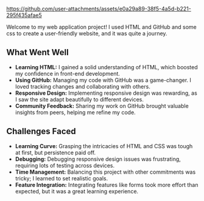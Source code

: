 

https://github.com/user-attachments/assets/e0a29a89-38f5-4a5d-b221-295f435afae5

Welcome to my web application project! I used HTML and GitHub and some css to create a user-friendly website, and it was quite a journey.

## What Went Well

- **Learning HTML:** I gained a solid understanding of HTML, which boosted my confidence in front-end development.
- **Using GitHub:** Managing my code with GitHub was a game-changer. I loved tracking changes and collaborating with others.
- **Responsive Design:** Implementing responsive design was rewarding, as I saw the site adapt beautifully to different devices.
- **Community Feedback:** Sharing my work on GitHub brought valuable insights from peers, helping me refine my code.

## Challenges Faced

- **Learning Curve:** Grasping the intricacies of HTML and CSS was tough at first, but persistence paid off.
- **Debugging:** Debugging responsive design issues was frustrating, requiring lots of testing across devices.
- **Time Management:** Balancing this project with other commitments was tricky; I learned to set realistic goals.
- **Feature Integration:** Integrating features like forms took more effort than expected, but it was a great learning experience.
